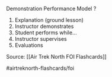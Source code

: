 Demonstration Performance Model
?
1. Explanation (ground lesson)
2. Instructor demonstrates
3. Student performs while...
4. Instructor supervises
5. Evaluations 


Source: [[Air Trek North FOI Flashcards]]

#airtreknorth-flashcards/foi